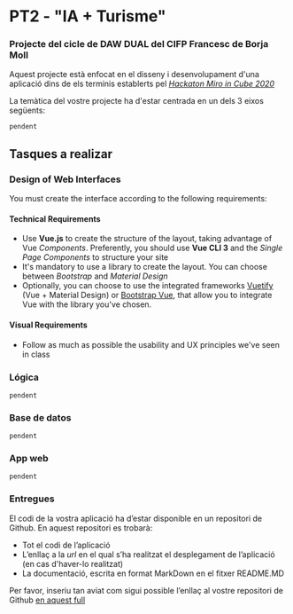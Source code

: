 # PT2 - "IA + Turisme"

### Projecte del cicle de DAW DUAL del CIFP Francesc de Borja Moll

Aquest projecte està enfocat en el disseny i desenvolupament d'una aplicació dins de els terminis establerts pel [*Hackaton Miro in Cube 2020*](http://www.programmemiro.fr/miro-in-cube/es/)

La temàtica del vostre projecte ha d'estar centrada en un dels 3 eixos següents:

    pendent

## Tasques a realizar
### Design of Web Interfaces
You must create the interface according to the following requirements:
#### Technical Requirements
* Use **Vue.js** to create the structure of the layout, taking advantage of Vue _Components_. Preferently, you should use **Vue CLI 3** and the _Single Page Components_ to structure your site
* It's mandatory to use a library to create the layout. You can choose between _Bootstrap_  and _Material Design_
* Optionally, you can choose to use the integrated frameworks [Vuetify](https://vuetifyjs.com/en/) (Vue + Material Design) or [Bootstrap Vue](https://bootstrap-vue.js.org/), that allow you to integrate Vue with the library you've chosen. 
#### Visual Requirements
* Follow as much as possible the usability and UX principles we've seen in class 

### Lógica

    pendent

### Base de datos

    pendent

### App web

    pendent
### Entregues
El codi de la vostra aplicació ha d’estar disponible en un repositori de Github. En aquest repositori es trobarà:
* Tot el codi de l’aplicació
* L’enllaç a la *url* en el qual s’ha realitzat el desplegament de l’aplicació (en cas d'haver-lo realitzat)
* La documentació, escrita en format MarkDown en el fitxer README.MD

Per favor, inseriu tan aviat com sigui possible l’enllaç al vostre repositori de Github [en aquest full](https://docs.google.com/spreadsheets/d/1FixUlq-GTvYyesiMveXqQXBJHB8PvEcZjMoXzAhiySw/edit#gid=0)
